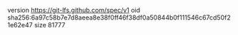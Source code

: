 version https://git-lfs.github.com/spec/v1
oid sha256:6a97c58b7e7d8aeea8e38f0ff46f38df0a50844b0f111546c67cd50f21e62e47
size 81777
